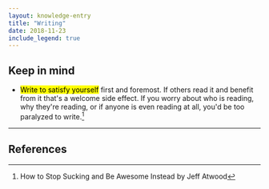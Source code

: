 ```yaml
---
layout: knowledge-entry
title: "Writing"
date: 2018-11-23
include_legend: true
---
```


## Keep in mind 

* <mark>Write to satisfy yourself</mark> first and foremost. If others read it and benefit from it that's a welcome side effect. If you worry about who is reading, why they're reading, or if anyone is even reading at all, you'd be too paralyzed to write.[^1]

---

## References

[^1]: How to Stop Sucking and Be Awesome Instead by Jeff Atwood
